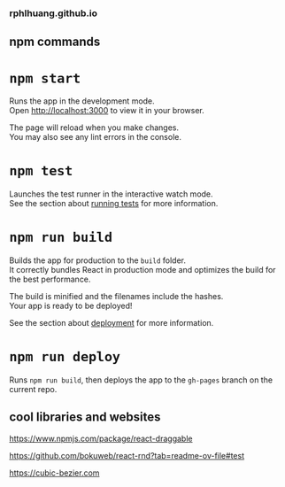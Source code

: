 ### rphlhuang.github.io

## npm commands

# `npm start`

Runs the app in the development mode.\
Open [http://localhost:3000](http://localhost:3000) to view it in your browser.

The page will reload when you make changes.\
You may also see any lint errors in the console.

# `npm test`

Launches the test runner in the interactive watch mode.\
See the section about [running tests](https://facebook.github.io/create-react-app/docs/running-tests) for more information.

# `npm run build`

Builds the app for production to the `build` folder.\
It correctly bundles React in production mode and optimizes the build for the best performance.

The build is minified and the filenames include the hashes.\
Your app is ready to be deployed!

See the section about [deployment](https://facebook.github.io/create-react-app/docs/deployment) for more information.

# `npm run deploy`

Runs `npm run build`, then deploys the app to the `gh-pages` branch on the current repo.

## cool libraries and websites

https://www.npmjs.com/package/react-draggable

https://github.com/bokuweb/react-rnd?tab=readme-ov-file#test

https://cubic-bezier.com
